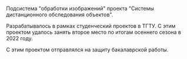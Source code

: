 Подсистема "обработки изображений" проекта "Системы дистанционного обследования объектов".

Разрабатывалось в рамках студенческий проектов в ТГТУ. С этим проектом удалось занять второе место по итогам осеннего сезона в 2022 году.

С этим проектом отправлялся на защиту бакалаврской работы.